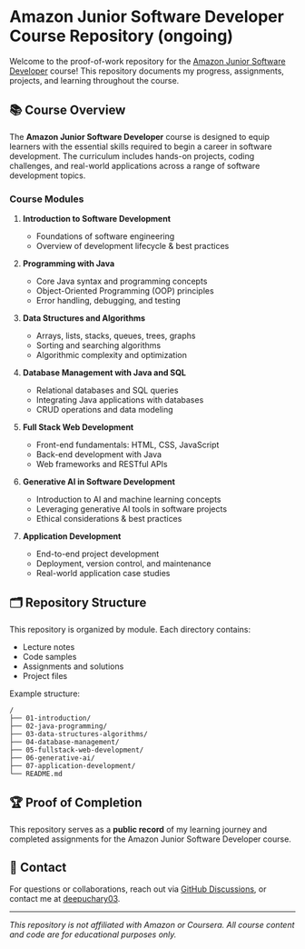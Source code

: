 # Amazon Junior Software Developer Course Repository (ongoing)


Welcome to the proof-of-work repository for the [Amazon Junior Software Developer](https://www.coursera.org/amazon-junior-software-developer) course! This repository documents my progress, assignments, projects, and learning throughout the course.

## 📚 Course Overview

The **Amazon Junior Software Developer** course is designed to equip learners with the essential skills required to begin a career in software development. The curriculum includes hands-on projects, coding challenges, and real-world applications across a range of software development topics.

### Course Modules

1. **Introduction to Software Development**
    - Foundations of software engineering
    - Overview of development lifecycle & best practices

2. **Programming with Java**
    - Core Java syntax and programming concepts
    - Object-Oriented Programming (OOP) principles
    - Error handling, debugging, and testing

3. **Data Structures and Algorithms**
    - Arrays, lists, stacks, queues, trees, graphs
    - Sorting and searching algorithms
    - Algorithmic complexity and optimization

4. **Database Management with Java and SQL**
    - Relational databases and SQL queries
    - Integrating Java applications with databases
    - CRUD operations and data modeling

5. **Full Stack Web Development**
    - Front-end fundamentals: HTML, CSS, JavaScript
    - Back-end development with Java
    - Web frameworks and RESTful APIs

6. **Generative AI in Software Development**
    - Introduction to AI and machine learning concepts
    - Leveraging generative AI tools in software projects
    - Ethical considerations & best practices

7. **Application Development**
    - End-to-end project development
    - Deployment, version control, and maintenance
    - Real-world application case studies

## 🗂 Repository Structure

This repository is organized by module. Each directory contains:
- Lecture notes
- Code samples
- Assignments and solutions
- Project files

Example structure:
```
/
├── 01-introduction/
├── 02-java-programming/
├── 03-data-structures-algorithms/
├── 04-database-management/
├── 05-fullstack-web-development/
├── 06-generative-ai/
├── 07-application-development/
└── README.md
```



## 🏆 Proof of Completion

This repository serves as a **public record** of my learning journey and completed assignments for the Amazon Junior Software Developer course.

## 📧 Contact

For questions or collaborations, reach out via [GitHub Discussions](https://github.com/deepuchary03/Cousera-Amazon-Junior-Software-Developer/discussions), or contact me at [deepuchary03](mailto:deepuchary03@gmail.com).

---

*This repository is not affiliated with Amazon or Coursera. All course content and code are for educational purposes only.*
